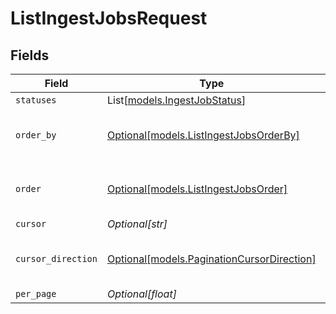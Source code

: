 # ListIngestJobsRequest


## Fields

| Field                                                                                | Type                                                                                 | Required                                                                             | Description                                                                          |
| ------------------------------------------------------------------------------------ | ------------------------------------------------------------------------------------ | ------------------------------------------------------------------------------------ | ------------------------------------------------------------------------------------ |
| `statuses`                                                                           | List[[models.IngestJobStatus](../models/ingestjobstatus.md)]                         | :heavy_minus_sign:                                                                   | N/A                                                                                  |
| `order_by`                                                                           | [Optional[models.ListIngestJobsOrderBy]](../models/listingestjobsorderby.md)         | :heavy_minus_sign:                                                                   | The field to order by. Default is `createdAt`.                                       |
| `order`                                                                              | [Optional[models.ListIngestJobsOrder]](../models/listingestjobsorder.md)             | :heavy_minus_sign:                                                                   | The sort order. Default is `desc`.                                                   |
| `cursor`                                                                             | *Optional[str]*                                                                      | :heavy_minus_sign:                                                                   | N/A                                                                                  |
| `cursor_direction`                                                                   | [Optional[models.PaginationCursorDirection]](../models/paginationcursordirection.md) | :heavy_minus_sign:                                                                   | The direction to paginate by.                                                        |
| `per_page`                                                                           | *Optional[float]*                                                                    | :heavy_minus_sign:                                                                   | N/A                                                                                  |